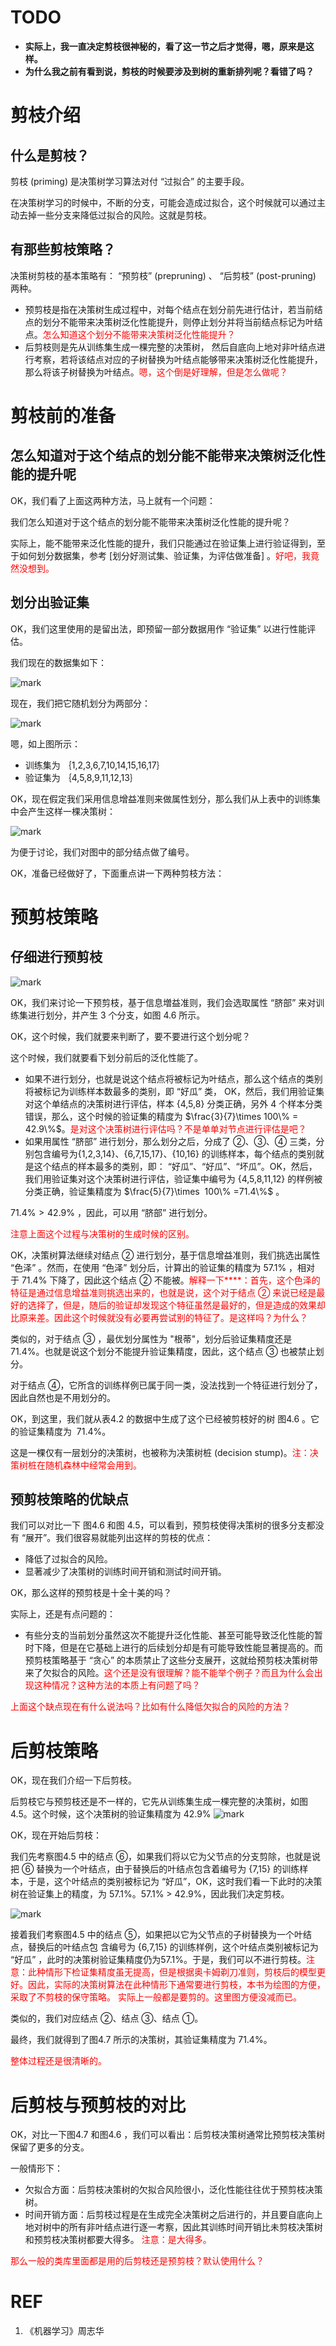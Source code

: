 


# TODO
* **实际上，我一直决定剪枝很神秘的，看了这一节之后才觉得，嗯，原来是这样。**
* **为什么我之前有看到说，剪枝的时候要涉及到树的重新排列呢？看错了吗？**







# 剪枝介绍

## 什么是剪枝？


剪枝 (priming) 是决策树学习算法对付 “过拟合” 的主要手段。

在决策树学习的时候中，不断的分支，可能会造成过拟合，这个时候就可以通过主动去掉一些分支来降低过拟合的风险。这就是剪枝。


## 有那些剪枝策略？


决策树剪枝的基本策略有： “预剪枝” (prepruning) 、 “后剪枝” (post-pruning) 两种。

  * 预剪枝是指在决策树生成过程中，对每个结点在划分前先进行估计，若当前结点的划分不能带来决策树泛化性能提升，则停止划分并将当前结点标记为叶结点。<span style="color:red;">怎么知道这个划分不能带来决策树泛化性能提升？</span>
  * 后剪枝则是先从训练集生成一棵完整的决策树， 然后自底向上地对非叶结点进行考察，若将该结点对应的子树替换为叶结点能够带来决策树泛化性能提升，那么将该子树替换为叶结点。<span style="color:red;">嗯，这个倒是好理解，但是怎么做呢？</span>





# 剪枝前的准备

## 怎么知道对于这个结点的划分能不能带来决策树泛化性能的提升呢

OK，我们看了上面这两种方法，马上就有一个问题：

我们怎么知道对于这个结点的划分能不能带来决策树泛化性能的提升呢？

实际上，能不能带来泛化性能的提升，我们只能通过在验证集上进行验证得到，至于如何划分数据集，参考 [划分好测试集、验证集，为评估做准备] 。<span style="color:red;">好吧，我竟然没想到。</span>


## 划分出验证集


OK，我们这里使用的是留出法，即预留一部分数据用作 “验证集” 以进行性能评估。

我们现在的数据集如下：

![mark](http://pacdb2bfr.bkt.clouddn.com/blog/image/180626/cib75L00df.png?imageslim)

现在，我们把它随机划分为两部分：

![mark](http://pacdb2bfr.bkt.clouddn.com/blog/image/180626/6hm6IBbcim.png?imageslim)


嗯，如上图所示：

* 训练集为 ｛1,2,3,6,7,10,14,15,16,17｝
* 验证集为 ｛4,5,8,9,11,12,13｝


OK，现在假定我们采用信息增益准则来做属性划分，那么我们从上表中的训练集中会产生这样一棵决策树：


![mark](http://pacdb2bfr.bkt.clouddn.com/blog/image/180626/mLGFgC43Ca.png?imageslim)


为便于讨论，我们对图中的部分结点做了编号。

OK，准备已经做好了，下面重点讲一下两种剪枝方法：




# 预剪枝策略

## 仔细进行预剪枝

![mark](http://pacdb2bfr.bkt.clouddn.com/blog/image/180626/43eE2Ig7G0.png?imageslim)


OK，我们来讨论一下预剪枝，基于信息増益准则，我们会选取属性 “脐部” 来对训练集进行划分，并产生 3 个分支，如图 4.6 所示。

OK，这个时候，我们就要来判断了，要不要进行这个划分呢？

这个时候，我们就要看下划分前后的泛化性能了。

* 如果不进行划分，也就是说这个结点将被标记为叶结点，那么这个结点的类别将被标记为训练样本数最多的类别，即 “好瓜” 类， OK，然后，我们用验证集对这个单结点的决策树进行评估，样本 {4,5,8} 分类正确，另外 4 个样本分类错误，那么，这个时候的验证集的精度为 $\frac{3}{7}\times 100\% = 42.9\%$。<span style="color:red;">是对这个决策树进行评估吗？不是单单对节点进行评估是吧？</span>
* 如果用属性 “脐部” 进行划分，那么划分之后，分成了 ②、③、④ 三类，分别包含编号为{1,2,3,14}、{6,7,15,17}、{10,16} 的训练样本，每个结点的类别就是这个结点的样本最多的类别，即： “好瓜”、“好瓜”、“坏瓜”。OK，然后，我们用验证集对这个决策树进行评估，验证集中编号为 {4,5,8,11,12} 的样例被分类正确，验证集精度为 $\frac{5}{7}\times  100\% =71.4\%$ 。


$71.4\% > 42.9\%$ ，因此，可以用 “脐部” 进行划分。

<span style="color:red;">注意上面这个过程与决策树的生成时候的区别。</span>

OK，决策树算法继续对结点 ② 进行划分，基于信息增益准则，我们挑选出属性 “色泽” 。然而，在使用 “色泽” 划分后，计算出的验证集的精度为 57.1% ，相对于 71.4% 下降了，因此这个结点 ② 不能被。<span style="color:red;">解释一下****：首先，这个色泽的特征是通过信息增益准则挑选出来的，也就是说，这个对于结点 ② 来说已经是最好的选择了，但是，随后的验证却发现这个特征虽然是最好的，但是造成的效果却比原来差。因此这个时候就没有必要再尝试别的特征了。是这样吗？为什么？</span>

类似的，对于结点 ③ ，最优划分属性为 "根蒂"，划分后验证集精度还是 71.4%。也就是说这个划分不能提升验证集精度，因此，这个结点 ③ 也被禁止划分。

对于结点 ④，它所含的训练样例已属于同一类，没法找到一个特征进行划分了，因此自然也是不用划分的。

OK，到这里，我们就从表4.2 的数据中生成了这个已经被剪枝好的树 图4.6 。它的验证集精度为  71.4%。

这是一棵仅有一层划分的决策树，也被称为决策树桩 (decision stump)。<span style="color:red;">注：决策树桩在随机森林中经常会用到。</span>


## 预剪枝策略的优缺点

我们可以对比一下 图4.6 和图 4.5，可以看到，预剪枝使得决策树的很多分支都没有 “展开”。我们很容易就能列出这样的剪枝的优点：

* 降低了过拟合的风险。
* 显著减少了决策树的训练时间开销和测试时间开销。


OK，那么这样的预剪枝是十全十美的吗？

实际上，还是有点问题的：


  * 有些分支的当前划分虽然这次不能提升泛化性能、甚至可能导致泛化性能的暂时下降，但是在它基础上进行的后续划分却是有可能导致性能显著提高的。而预剪枝策略基于 “贪心” 的本质禁止了这些分支展开，这就给预剪枝决策树带来了欠拟合的风险。<span style="color:red;">这个还是没有很理解？能不能举个例子？而且为什么会出现这种情况？这种方法的本质上有问题了吗？</span>


<span style="color:red;">上面这个缺点现在有什么说法吗？比如有什么降低欠拟合的风险的方法？</span>




# 后剪枝策略


OK，现在我们介绍一下后剪枝。

后剪枝它与预剪枝还是不一样的，它先从训练集生成一棵完整的决策树，如图4.5。这个时候，这个决策树的验证集精度为 42.9%
![mark](http://pacdb2bfr.bkt.clouddn.com/blog/image/180626/GE4bCh919E.png?imageslim)


OK，现在开始后剪枝：

我们先考察图4.5 中的结点 ⑥，如果我们将以它为父节点的分支剪除，也就是说把 ⑥ 替换为一个叶结点，由于替换后的叶结点包含着编号为 {7,15} 的训练样本，于是，这个叶结点的类别被标记为 “好瓜”，OK，这时我们看一下此时的决策树在验证集上的精度，为 57.1%。57.1% > 42.9%，因此我们决定剪枝。


![mark](http://pacdb2bfr.bkt.clouddn.com/blog/image/180626/h44A5GEmDg.png?imageslim)


接着我们考察图4.5 中的结点 ⑤，如果把以它为父节点的子树替换为一个叶结点，替换后的叶结点包 含编号为 {6,7,15} 的训练样例，这个叶结点类别被标记为 “好瓜” ，此时的决策树验证集精度仍为57.1%。于是，我们可以不进行剪枝。<span style="color:red;">注意：此种情形下检证集精度虽无提高，但是根据奥卡姆剃刀准则，剪枝后的模型更好。因此，实际的决策树算法在此种情形下通常要进行剪枝，本书为绘图的方便，采取了不剪枝的保守策略。 实际上一般都是要剪的。这里图方便没减而已。</span>

类似的，我们对应结点 ②、结点 ③、结点 ①。

最终，我们就得到了图4.7 所示的决策树，其验证集精度为 71.4%。

<span style="color:red;">整体过程还是很清晰的。</span>




# 后剪枝与预剪枝的对比

OK，对比一下图4.7 和图4.6 ，我们可以看出：后剪枝决策树通常比预剪枝决策树保留了更多的分支。

一般情形下：
  * 欠拟合方面：后剪枝决策树的欠拟合风险很小，泛化性能往往优于预剪枝决策树。
  * 时间开销方面：后剪枝过程是在生成完全决策树之后进行的，并且要自底向上地对树中的所有非叶结点进行逐一考察，因此其训练时间开销比未剪枝决策树和预剪枝决策树都要大得多。 <span style="color:red;">注意：是大得多。</span>


<span style="color:red;">那么一般的类库里面都是用的后剪枝还是预剪枝？默认使用什么？</span>



# REF
1. 《机器学习》周志华
